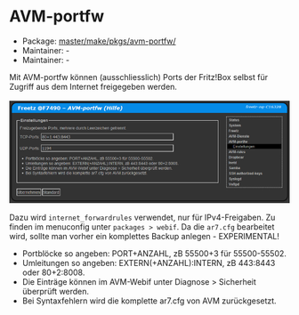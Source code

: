 # AVM-portfw
 - Package: [master/make/pkgs/avm-portfw/](https://github.com/Freetz-NG/freetz-ng/tree/master/make/pkgs/avm-portfw/)
 - Maintainer: -
 - Maintainer: -

Mit AVM-portfw können (ausschliesslich) Ports der Fritz!Box selbst für Zugriff aus dem Internet freigegeben werden.<br>
<br>
<a href='../screenshots/000-PKG_avm-portfw.png'><img src='../screenshots/000-PKG_avm-portfw_md.png'></a>
<br>

Dazu wird ```internet_forwardrules``` verwendet, nur für IPv4-Freigaben. Zu finden im menuconfig unter ```packages > webif```.
Da die ```ar7.cfg``` bearbeitet wird, sollte man vorher ein komplettes Backup anlegen - EXPERIMENTAL!

 * Portblöcke so angeben: PORT+ANZAHL, zB 55500+3 für 55500-55502.
 * Umleitungen so angeben: EXTERN(+ANZAHL):INTERN, zB 443:8443 oder 80+2:8008.
 * Die Einträge können im AVM-Webif unter Diagnose > Sicherheit überprüft werden.
 * Bei Syntaxfehlern wird die komplette ar7.cfg von AVM zurückgesetzt.

